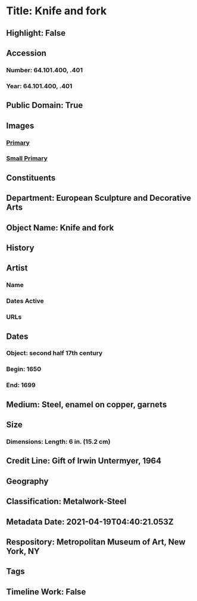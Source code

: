 # Title: Knife and fork
## Highlight: False
## Accession
### Number: 64.101.400, .401
### Year: 64.101.400, .401
## Public Domain: True
## Images
### [Primary](https://images.metmuseum.org/CRDImages/es/original/209990.jpg)
### [Small Primary](https://images.metmuseum.org/CRDImages/es/web-large/209990.jpg)
## Constituents
## Department: European Sculpture and Decorative Arts
## Object Name: Knife and fork
## History
## Artist
### Name
### Dates Active
### URLs
## Dates
### Object: second half 17th century
### Begin: 1650
### End: 1699
## Medium: Steel, enamel on copper, garnets
## Size
### Dimensions: Length: 6 in. (15.2 cm)
## Credit Line: Gift of Irwin Untermyer, 1964
## Geography
## Classification: Metalwork-Steel
## Metadata Date: 2021-04-19T04:40:21.053Z
## Respository: Metropolitan Museum of Art, New York, NY
## Tags
## Timeline Work: False